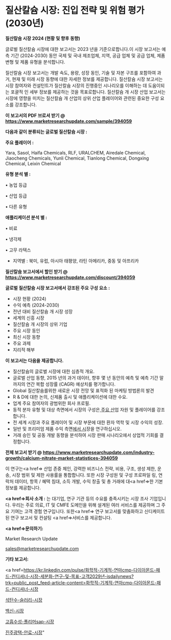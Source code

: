 # 질산칼슘 시장: 진입 전략 및 위험 평가(2030년)

<strong>질산칼슘 시장 2024 (현황 및 향후 동향)</strong>

글로벌 질산칼슘 시장에 대한 보고서는 2023 년을 기준으로합니다.이 시장 보고서는 예측 기간 (2024-2030) 동안 국제 및 국내 제조업체, 지역, 공급 업체 및 공급 업체, 제품 변형 및 제품 유형을 분석합니다.

질산칼슘 시장 보고서는 개발 속도, 용량, 성장 동인, 기술 및 자본 구조를 포함하여 과거, 현재 및 미래 시장 동향에 대한 자세한 정보를 제공합니다. 질산칼슘 시장 보고서는 시장 참여자와 컨설턴트가 질산칼슘 시장의 진행중인 시나리오를 이해하는 데 도움이되는 포괄적 인 세부 정보를 제공하는 것을 목표로합니다. 질산칼슘 개 시장 산업 보고서는 시장에 영향을 미치는 질산칼슘 개 산업의 상위 산업 플레이어와 관련된 중요한 구성 요소를 강조합니다.



<strong>이 보고서의 PDF 브로셔 받기 @ <a href=https://www.marketresearchupdate.com/sample/394059>https://www.marketresearchupdate.com/sample/394059</a></strong>



<strong>다음과 같이 분류되는 글로벌 질산칼슘 시장 :</strong>



<strong>주요 플레이어 :</strong>

Yara, Sasol, Haifa Chemicals, RLF, URALCHEM, Airedale Chemical, Jiaocheng Chemicals, Yunli Chemical, Tianlong Chemical, Dongxing Chemical, Leixin Chemical



<strong>유형 분석 별 :</strong>

• 농업 등급

• 산업 등급

• 다른 유형



<strong>애플리케이션 분석 별 :</strong>

• 비료

• 냉각제

• 고무 라텍스

<ul>
  <li>지역별 : 북미, 유럽, 아시아 태평양, 라틴 아메리카, 중동 및 아프리카</li>
</ul>


<strong>질산칼슘 보고서에서 할인 받기 @ <a href=https://www.marketresearchupdate.com/discount/394059>https://www.marketresearchupdate.com/discount/394059</a></strong>



<strong>글로벌 질산칼슘 시장 보고서에서 강조된 주요 구성 요소 :</strong>
<ul>
  <li>시장 현황 (2024)</li>
  <li>수익 예측 (2024-2030)</li>
  <li>전년 대비 질산칼슘 개 시장 성장</li>
  <li>세계의 신흥 시장</li>
  <li>질산칼슘 개 시장의 상위 기업</li>
  <li>주요 시장 동인</li>
  <li>최신 시장 동향</li>
  <li>주요 과제</li>
  <li>지리적 해부</li>
</ul>


<strong>이 보고서는 다음을 제공합니다.</strong>
<ul>
  <li>질산칼슘의 글로벌 시장에 대한 심층적 개요.</li>
  <li>글로벌 산업 동향, 2015 년의 과거 데이터, 향후 몇 년 동안의 예측 및 예측 기간 말까지의 연간 복합 성장률 (CAGR) 예상치를 평가합니다.</li>
  <li>Global 질산칼슘를위한 새로운 시장 전망 및 표적화 된 마케팅 방법론의 발견</li>
  <li>R &amp; D에 대한 논의, 신제품 출시 및 애플리케이션에 대한 수요.</li>
  <li>업계 주요 참여자의 광범위한 회사 프로필.</li>
  <li>동적 분자 유형 및 대상 측면에서 시장의 구성은<a href=> 주요 산</a>업 자원 및 플레이어를 강조합니다.</li>
  <li>전 세계 시장과 주요 플레이어 및 시장 부문에 대한 환자 역학 및 시장 수익의 성장.</li>
  <li>일반 및 프리미엄 제품 수익 측면<a href=>에서 시</a>장을 연구하십시오.</li>
  <li>거래 승인 및 공동 개발 동향을 분석하여 시장 판매 시나리오에서 상업적 기회를 결정합니다.</li>
</ul>



<strong>전체 보고서 받기 @ <a href=https://www.marketresearchupdate.com/industry-growth/calcium-nitrate-market-statistices-394059>https://www.marketresearchupdate.com/industry-growth/calcium-nitrate-market-statistices-394059</a></strong>

이 연구는<a href=> 산업 존중</a> 체인, 강력한 비즈니스 전략, 비용, 구조, 생성 제한, 운송, 시장 범위 및 제한 사용률을 통합합니다. 또한 시장 구성원 및 구성 프로파일 링, 연락처 데이터, 항목 / 혜택 침대, 소득 개발, 수익 창출 및 총 거래에 대<a href=>한 기본 </a>정보를 제공합니다.



<strong><a href=>회사 소</a>개 :</strong>
는 대기업, 연구 기관 등의 수요를 충족시키는 시장 조사 기업입니다. 우리는 주로 의료, IT 및 CMFE 도메인을 위해 설계된 여러 서비스를 제공하며 그 주요 기여는 고객 경험 연구입니다. 또한<a href=> 연구 보</a>고서를 맞춤화하고 신디케이트 된 연구 보고서 및 컨설팅 <a href=>서비스</a>를 제공합니다.



<strong><a href=>문의하기:</a></strong>

Market Research Update

sales@marketresearchupdate.com



<strong>기타 보고서:</strong>

<a href=https://kr.linkedin.com/pulse/화학적-기계적-연마cmp-다이아몬드-패드-컨디셔너-시장-세분화-연구-및-목표-고객2029년-isdailynews?trk=public_post_feed-article-content>화학적-기계적-연마cmp-다이아몬드-패드-컨디셔너-시장</a>

<a href=https://www.linkedin.com/pulse/석탄수-슬러리-시장-현재-및-미래-성장-2029-analytics-avenue-adventures-24-ana/>석탄수-슬러리-시장</a>

<a href=https://www.linkedin.com/pulse/백신-시장-진입-전략-및-위험-평가2029년-data-dive-diaries-24-analysis-ogdif/>백신-시장</a>

<a href=https://www.linkedin.com/pulse/고흡수성-폴리머sap-시장-경쟁-분석-및-성장-잠재력-2029-survey-spotlight-pro-24-analysis-47i8f/>고흡수성-폴리머sap-시장</a>

<a href=https://www.linkedin.com/pulse/진주광택-안료-시장-규모-및-성장-2023-trend-tracking-tips-360-analysis-4ucrc/>진주광택-안료-시장</a>"
